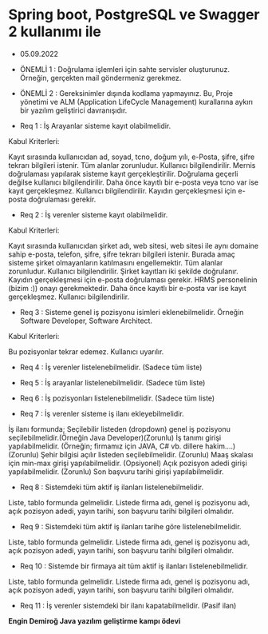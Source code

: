 # Spring boot, PostgreSQL ve Swagger 2 kullanımı ile
 
- 05.09.2022
- ÖNEMLİ 1 : Doğrulama işlemleri için sahte servisler oluşturunuz. Örneğin, gerçekten mail göndermeniz gerekmez.

- ÖNEMLİ 2 : Gereksinimler dışında kodlama yapmayınız. Bu, Proje yönetimi ve ALM (Application LifeCycle Management) kurallarına aykırı bir yazılım geliştirici davranışıdır.



- Req 1 : İş Arayanlar sisteme kayıt olabilmelidir.

Kabul Kriterleri:

Kayıt sırasında kullanıcıdan ad, soyad, tcno, doğum yılı, e-Posta, şifre, şifre tekrarı bilgileri istenir.
Tüm alanlar zorunludur. Kullanıcı bilgilendirilir.
Mernis doğrulaması yapılarak sisteme kayıt gerçekleştirilir.
Doğrulama geçerli değilse kullanıcı bilgilendirilir.
Daha önce kayıtlı bir e-posta veya tcno var ise kayıt gerçekleşmez. Kullanıcı bilgilendirilir.
Kayıdın gerçekleşmesi için e-posta doğrulaması gerekir.

- Req 2 : İş verenler sisteme kayıt olabilmelidir.

Kabul Kriterleri:

Kayıt sırasında kullanıcıdan şirket adı, web sitesi, web sitesi ile aynı domaine sahip e-posta, telefon, şifre, şifre tekrarı bilgileri istenir. Burada amaç sisteme şirket olmayanların katılmasını engellemektir.
Tüm alanlar zorunludur. Kullanıcı bilgilendirilir.
Şirket kayıtları iki şekilde doğrulanır. Kayıdın gerçekleşmesi için e-posta doğrulaması gerekir. HRMS personelinin (bizim :)) onayı gerekmektedir.
Daha önce kayıtlı bir e-posta var ise kayıt gerçekleşmez. Kullanıcı bilgilendirilir.

- Req 3 : Sisteme genel iş pozisyonu isimleri eklenebilmelidir. Örneğin Software Developer, Software Architect.

Kabul Kriterleri:

Bu pozisyonlar tekrar edemez. Kullanıcı uyarılır.

- Req 4 : İş verenler listelenebilmelidir. (Sadece tüm liste)

- Req 5 : İş arayanlar listelenebilmelidir. (Sadece tüm liste)

- Req 6 : İş pozisyonları listelenebilmelidir. (Sadece tüm liste)

- Req 7 : İş verenler sisteme iş ilanı ekleyebilmelidir.

İş ilanı formunda;
Seçilebilir listeden (dropdown) genel iş pozisyonu seçilebilmelidir.(Örneğin Java Developer)(Zorunlu)
İş tanımı girişi yapılabilmelidir. (Örneğin; firmamız için JAVA, C# vb. dillere hakim....)(Zorunlu)
Şehir bilgisi açılır listeden seçilebilmelidir. (Zorunlu)
Maaş skalası için min-max girişi yapılabilmelidir. (Opsiyonel)
Açık pozisyon adedi girişi yapılabilmelidir. (Zorunlu)
Son başvuru tarihi girişi yapılabilmelidir.

- Req 8 : Sistemdeki tüm aktif iş ilanları listelenebilmelidir.

Liste, tablo formunda gelmelidir.
Listede firma adı, genel iş pozisyonu adı, açık pozisyon adedi, yayın tarihi, son başvuru tarihi bilgileri olmalıdır.

- Req 9 : Sistemdeki tüm aktif iş ilanları tarihe göre listelenebilmelidir.

Liste, tablo formunda gelmelidir.
Listede firma adı, genel iş pozisyonu adı, açık pozisyon adedi, yayın tarihi, son başvuru tarihi bilgileri olmalıdır.

- Req 10 : Sistemde bir firmaya ait tüm aktif iş ilanları listelenebilmelidir.

Liste, tablo formunda gelmelidir.
Listede firma adı, genel iş pozisyonu adı, açık pozisyon adedi, yayın tarihi, son başvuru tarihi bilgileri olmalıdır.

- Req 11 : İş verenler sistemdeki bir ilanı kapatabilmelidir. (Pasif ilan)

**Engin Demiroğ Java yazılım geliştirme kampı ödevi**
